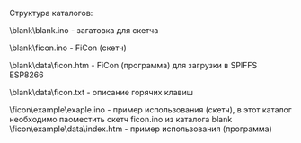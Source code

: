 Структура каталогов:

\blank\blank.ino - загатовка для скетча

\blank\ficon.ino - FiCon (скетч)

\blank\data\ficon.htm - FiCon (программа) для загрузки в SPIFFS ESP8266

\blank\data\ficon.txt - описание горячих клавиш


\ficon\example\exaple.ino - пример использования (скетч),
	в этот каталог необходимо паоместить скетч ficon.ino из каталога blank
\ficon\example\data\index.htm - пример использования (программа)
